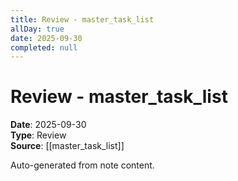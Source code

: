 ```yaml
---
title: Review - master_task_list
allDay: true
date: 2025-09-30
completed: null
---
```


# Review - master_task_list

**Date**: 2025-09-30  
**Type**: Review  
**Source**: [[master_task_list]]

Auto-generated from note content.
